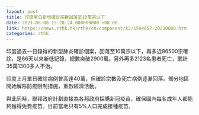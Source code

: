 ```yaml
---
layout: post
title: 印度單日新增確診宗數回落至10萬宗以下
date: 2021-06-08 15:28:24.000000000 +08:00
link: https://news.rthk.hk/rthk/ch/component/k2/1594857-20210608.htm
categories: rthk
---
```


印度過去一日錄得的新型肺炎確診個案，回落至10萬宗以下，再多近86500宗確診，是66天以來新低紀錄，總數突破2900萬。另外再多2123名患者死亡，累計35萬1300多人不治。

印度上月單日確診病例曾高達40萬，但確診宗數及死亡病例逐漸回落。部分地區開始解除防疫限制措施，重啟經濟活動。

與此同時，聯邦政府計劃直接為各邦政府採購新冠疫苗，確保國內每名成年人都能夠獲得免費疫苗。目前當地只有5%人口完成接種疫苗。
